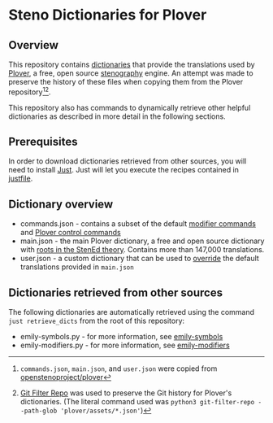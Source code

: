 # Steno Dictionaries for Plover

## Overview

This repository contains [dictionaries](https://plover.readthedocs.io/en/latest/dict_formats.html)
that provide the translations used by [Plover](http://www.openstenoproject.org/plover/),
a free, open source [stenography](https://www.artofchording.com/introduction/how-steno-works.html) engine.
An attempt was made to preserve the history of these files when copying them from the Plover repository[^1][^2].

This repository also has commands to dynamically retrieve other helpful dictionaries
as described in more detail in the following sections.

## Prerequisites

In order to download dictionaries retrieved from other sources,
you will need to install [Just](https://github.com/casey/just#installation).
Just will let you execute the recipes contained in [justfile](./justfile).

## Dictionary overview

* commands.json - contains a subset of the default [modifier commands](https://plover.readthedocs.io/en/latest/translation_language.html#modifier-keys)
and [Plover control commands](https://plover.readthedocs.io/en/latest/translation_language.html#control-commands)
* main.json - the main Plover dictionary, a free and open source dictionary
with [roots in the StenEd theory](https://www.artofchording.com/introduction/theories-and-dictionaries.html#plover-theory).
Contains more than 147,000 translations.
* user.json - a custom dictionary that can be used to [override](https://github.com/openstenoproject/plover/wiki/Built-in-tools#main-window) the default translations provided in `main.json`

## Dictionaries retrieved from other sources

The following dictionaries are automatically retrieved using the command
`just retrieve_dicts`
from the root of this repository:

* emily-symbols.py - for more information, see [emily-symbols](https://github.com/EPLHREU/emily-symbols)
* emily-modifiers.py - for more information, see [emily-modifiers](https://github.com/EPLHREU/emily-modifiers)

[^1]: `commands.json`, `main.json`, and `user.json` were copied from
[openstenoproject/plover](https://github.com/openstenoproject/plover/tree/main/plover/assets)
[^2]: [Git Filter Repo](https://github.com/newren/git-filter-repo#how-do-i-use-it)
was used to preserve the Git history for Plover's dictionaries.
(The literal command used was
`python3 git-filter-repo --path-glob 'plover/assets/*.json'`)
